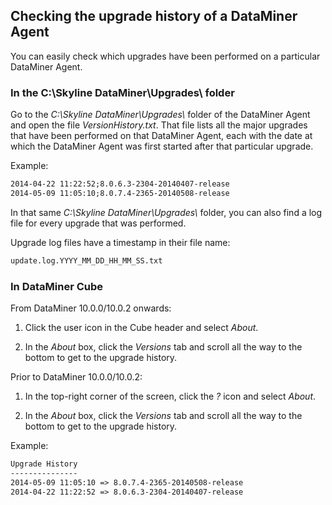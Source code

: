 ## Checking the upgrade history of a DataMiner Agent

You can easily check which upgrades have been performed on a particular DataMiner Agent.

### In the C:\\Skyline DataMiner\\Upgrades\\ folder

Go to the *C:\\Skyline DataMiner\\Upgrades\\* folder of the DataMiner Agent and open the file *VersionHistory.txt*. That file lists all the major upgrades that have been performed on that DataMiner Agent, each with the date at which the DataMiner Agent was first started after that particular upgrade.

Example:

```txt
2014-04-22 11:22:52;8.0.6.3-2304-20140407-release
2014-05-09 11:05:10;8.0.7.4-2365-20140508-release
```

In that same *C:\\Skyline DataMiner\\Upgrades\\* folder, you can also find a log file for every upgrade that was performed.

Upgrade log files have a timestamp in their file name:

```txt
update.log.YYYY_MM_DD_HH_MM_SS.txt
```

### In DataMiner Cube

From DataMiner 10.0.0/10.0.2 onwards:

1. Click the user icon in the Cube header and select *About*.

2. In the *About* box, click the *Versions* tab and scroll all the way to the bottom to get to the upgrade history.

Prior to DataMiner 10.0.0/10.0.2:

1. In the top-right corner of the screen, click the *?* icon and select *About*.

2. In the *About* box, click the *Versions* tab and scroll all the way to the bottom to get to the upgrade history.

Example:

```txt
Upgrade History                                     
---------------                                     
2014-05-09 11:05:10 => 8.0.7.4-2365-20140508-release
2014-04-22 11:22:52 => 8.0.6.3-2304-20140407-release
```
